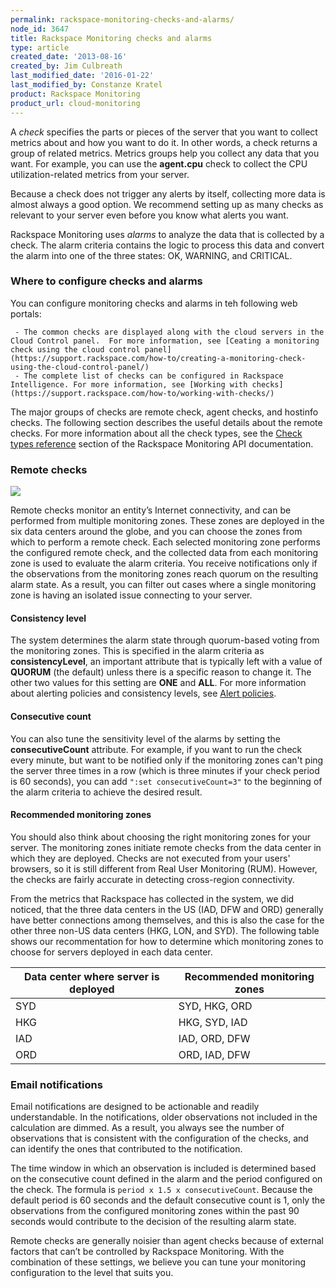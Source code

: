 ```yaml
---
permalink: rackspace-monitoring-checks-and-alarms/
node_id: 3647
title: Rackspace Monitoring checks and alarms
type: article
created_date: '2013-08-16'
created_by: Jim Culbreath
last_modified_date: '2016-01-22'
last_modified_by: Constanze Kratel
product: Rackspace Monitoring
product_url: cloud-monitoring
---
```

A *check* specifies the parts or pieces of the server that you want to collect metrics about and how you want to do it. In other words, a check returns a group of related metrics. Metrics groups help you collect any data that you want. For example, you can use the **agent.cpu** check to collect the CPU utilization-related metrics from your server.

Because a check does not trigger any alerts by itself, collecting more data is almost always a good option. We recommend setting up as many checks as relevant to your server even before you know what alerts you want.

Rackspace Monitoring uses *alarms* to analyze the data that is collected by a check. The alarm criteria contains the logic to process this data and convert the alarm into one of the three states: OK, WARNING, and CRITICAL.

### Where to configure checks and alarms

You can configure monitoring checks and alarms in teh following web portals:

     - The common checks are displayed along with the cloud servers in the Cloud Control panel.  For more information, see [Ceating a monitoring check using the cloud control panel](https://support.rackspace.com/how-to/creating-a-monitoring-check-using-the-cloud-control-panel/)
     - The complete list of checks can be configured in Rackspace Intelligence. For more information, see [Working with checks](https://support.rackspace.com/how-to/working-with-checks/)

The major groups of checks are remote check, agent checks, and hostinfo checks. The following section describes the useful details about the remote checks. For more information about all the check types, see the [Check types reference](http://docs.rackspace.com/cm/api/v1.0/cm-devguide/content/appendix-check-types.html) section of the Rackspace Monitoring API documentation.

### Remote checks

![](https://b9002618969a676fa5e9-329656694c46da9401f89a96a819e8df.ssl.cf5.rackcdn.com/cloud-monitoring/rackspace-monitoring-checks-and-alarms-remote-checks.png)

Remote checks monitor an entity’s Internet connectivity, and can be performed from multiple monitoring zones. These zones are deployed in the six data centers around the globe, and you can choose the zones from which to perform a remote check. Each selected monitoring zone performs the configured remote check, and the collected data from each monitoring zone is used to evaluate the alarm criteria. You receive notifications only if the observations from the monitoring zones reach quorum on the resulting alarm state. As a result, you can filter out cases where a single monitoring zone is having an isolated issue connecting to your server.

#### Consistency level

The system determines the alarm state through quorum-based voting from the monitoring zones. This is specified in the alarm criteria as **consistencyLevel**, an important attribute that is typically left with a value of **QUORUM** (the default) unless there is a specific reason to change it. The other two values for this setting are **ONE** and **ALL**. For more information about alerting policies and consistency levels, see [Alert policies](http://docs.rackspace.com/cm/api/v1.0/cm-devguide/content/alerts-language.html#concepts-alarms-alert-policies).

#### Consecutive count

You can also tune the sensitivity level of the alarms by setting the **consecutiveCount** attribute. For example, if you want to run the check every minute, but want to be notified only if the monitoring zones can't ping the server three times in a row (which is three minutes if your check period is 60 seconds), you can add `":set consecutiveCount=3"` to the beginning of the alarm criteria to achieve the desired result.

#### Recommended monitoring zones

You should also think about choosing the right monitoring zones for your server. The monitoring zones initiate remote checks from the data center in which they are deployed. Checks are not executed from your users' browsers, so it is still different from Real User Monitoring (RUM). However, the checks are fairly accurate in detecting cross-region connectivity. 

From the metrics that Rackspace has collected in the system, we did noticed, that the three data centers in the US (IAD, DFW and ORD) generally have better connections among themselves, and this is also the case for the other three non-US data centers (HKG, LON, and SYD). The following table shows our recommentation for how to determine which monitoring zones to choose for servers deployed in each data center.

| Data center where server is deployed                                                                                                                                                | Recommended monitoring zones                                                                                                                                         |
|-----------------------------------------------------------------------------------------------------------------------------------------------------------------------------------------------|----------------------------------------------------------------------------------------------------------------------------------------------------------------------------------------------------------------------------|
| SYD | SYD, HKG, ORD                                                                                           |
| HKG | HKG, SYD, IAD                                                                                           |
| IAD | IAD, ORD, DFW                                                                                           |
| ORD | ORD, IAD, DFW                                                                                           |


### Email notifications

Email notifications are designed to be actionable and readily understandable. In the notifications, older observations not included in the calculation are dimmed. As a result, you always see the number of observations that is consistent with the configuration of the checks, and can identify the ones that contributed to the notification.

The time window in which an observation is included is determined based on the consecutive count defined in the alarm and the period configured on the check. The formula is `period x 1.5 x consecutiveCount`. Because the default period is 60 seconds and the default consecutive count is 1, only the observations from the configured monitoring zones within the past 90 seconds would contribute to the decision of the resulting alarm state.

Remote checks are generally noisier than agent checks because of external factors that can’t be controlled by Rackspace Monitoring. With the combination of these settings, we believe you can tune your monitoring configuration to the level that suits you.
